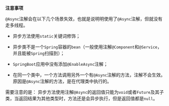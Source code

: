 **注意事项**

`@Async`注解会在以下几个场景失效，也就是说明明使用了`@Async`注解，但就没有走多线程。

- 异步方法使用`static`关键词修饰；

- 异步类不是一个`Spring`容器的`bean`（一般使用注解`@Component`和`@Service`，并且能被`Spring`扫描到）；

- `SpringBoot`应用中没有添加`@EnableAsync`注解；

- 在同一个类中，一个方法调用另外一个有`@Async`注解的方法，注解不会生效。原因是`@Async`注解的方法，是在代理类中执行的。

需要注意的是： 异步方法使用注解`@Async`的返回值只能为`void`或者`Future`及其子类，当返回结果为其他类型时，方法还是会异步执行，但是返回值都是`null`。